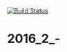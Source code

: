 [![Build Status](https://travis-ci.org/frontend-park-mail-ru/sample.svg?branch=master)](https://travis-ci.org/frontend-park-mail-ru/sample)
# 2016_2_-

